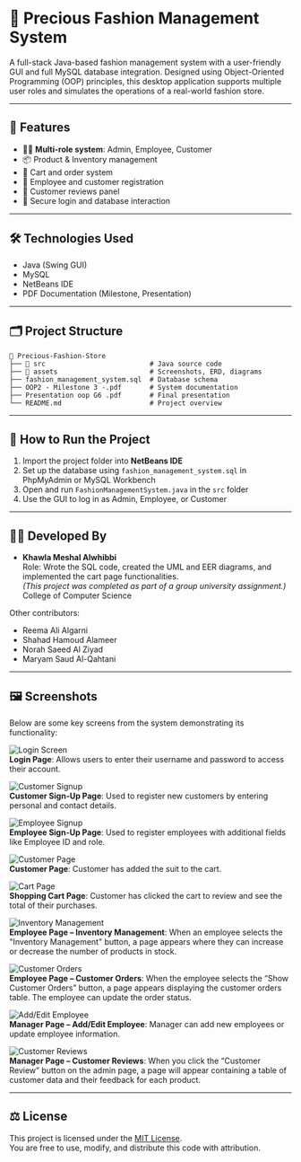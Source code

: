 # 👗 Precious Fashion Management System

A full-stack Java-based fashion management system with a user-friendly GUI and full MySQL database integration. Designed using Object-Oriented Programming (OOP) principles, this desktop application supports multiple user roles and simulates the operations of a real-world fashion store.

---

## 🌟 Features

- 👩‍💼 **Multi-role system**: Admin, Employee, Customer
- 📦 Product & Inventory management
- 🛒 Cart and order system
- 📝 Employee and customer registration
- 💬 Customer reviews panel
- 🔐 Secure login and database interaction

---

## 🛠 Technologies Used

- Java (Swing GUI)
- MySQL
- NetBeans IDE
- PDF Documentation (Milestone, Presentation)

---

## 🗂 Project Structure

```
📁 Precious-Fashion-Store
├── 📂 src                          # Java source code
├── 📂 assets                       # Screenshots, ERD, diagrams
├── fashion_management_system.sql  # Database schema
├── OOP2 - Milestone 3 -.pdf       # System documentation
├── Presentation oop G6 .pdf       # Final presentation
└── README.md                      # Project overview
```

---

## 🚀 How to Run the Project

1. Import the project folder into **NetBeans IDE**
2. Set up the database using `fashion_management_system.sql` in PhpMyAdmin or MySQL Workbench
3. Open and run `FashionManagementSystem.java` in the `src` folder
4. Use the GUI to log in as Admin, Employee, or Customer

---

## 👩‍💻 Developed By

- **Khawla Meshal Alwhibbi**  
  Role: Wrote the SQL code, created the UML and EER diagrams, and implemented the cart page functionalities.  
  *(This project was completed as part of a group university assignment.)*  
  College of Computer Science

Other contributors:
- Reema Ali Algarni  
- Shahad Hamoud Alameer  
- Norah Saeed Al Ziyad  
- Maryam Saud Al-Qahtani

---
## 🖼 Screenshots

Below are some key screens from the system demonstrating its functionality:

![Login Screen](https://github.com/khawla-codes/Precious-Fashion-Management-System/blob/2465caf03172b7b03253a81d38b0886c0def5ae6/login.png)  
**Login Page**: Allows users to enter their username and password to access their account.

![Customer Signup](https://github.com/khawla-codes/Precious-Fashion-Management-System/blob/8a12e67d4402f6ca7b069eddb099af8edcb25fea/Screenshots/customer_signup.png)  
**Customer Sign-Up Page**: Used to register new customers by entering personal and contact details.

![Employee Signup](https://github.com/khawla-codes/Precious-Fashion-Management-System/blob/861724d2bd1d04e7c8d5e67b94f7ad9657fa856c/Screenshots/employee_signup.png)  
**Employee Sign-Up Page**: Used to register employees with additional fields like Employee ID and role.

![Customer Page](https://github.com/khawla-codes/Precious-Fashion-Management-System/blob/b86485acf866053e48dd40778d7dca04ea1e538c/Screenshots/customer_page%20-%20Copy.png)  
**Customer Page**: Customer has added the suit to the cart.

![Cart Page](https://github.com/khawla-codes/Precious-Fashion-Management-System/blob/5b53a1fe7a2dca77bf8baf242db3bcde7a5550e5/Screenshots/cart.png)  
**Shopping Cart Page**: Customer has clicked the cart to review and see the total of their purchases.

![Inventory Management](https://github.com/khawla-codes/Precious-Fashion-Management-System/blob/d00386f99c57906e321cbecbc6a0a1ce3ea3473a/Screenshots/inventory.png)  
**Employee Page – Inventory Management**: When an employee selects the "Inventory Management" button, a page appears where they can increase or decrease the number of products in stock.

![Customer Orders](https://github.com/khawla-codes/Precious-Fashion-Management-System/blob/10e52f8f1837fcca684f7f79bc0d9a59e4db62e7/Screenshots/orders.png)  
**Employee Page – Customer Orders**: When the employee selects the “Show Customer Orders” button, a page appears displaying the customer orders table. The employee can update the order status.

![Add/Edit Employee](https://github.com/khawla-codes/Precious-Fashion-Management-System/blob/10e52f8f1837fcca684f7f79bc0d9a59e4db62e7/Screenshots/manager_add_edit.png)  
**Manager Page – Add/Edit Employee**: Manager can add new employees or update employee information.

![Customer Reviews](https://github.com/khawla-codes/Precious-Fashion-Management-System/blob/10e52f8f1837fcca684f7f79bc0d9a59e4db62e7/Screenshots/reviews.png)  
**Manager Page – Customer Reviews**: When you click the “Customer Review” button on the admin page, a page will appear containing a table of customer data and their feedback for each product.

---

## ⚖️ License

This project is licensed under the [MIT License](LICENSE).  
You are free to use, modify, and distribute this code with attribution.

